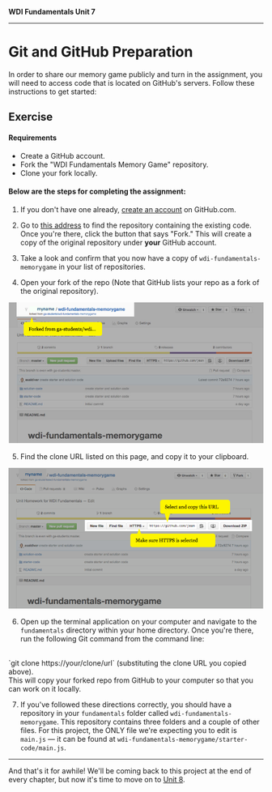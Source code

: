**WDI Fundamentals Unit 7**

---

# Git and GitHub Preparation

In order to share our memory game publicly and turn in the assignment, you will need to access code that is located on GitHub's servers. Follow these instructions to get started:

## Exercise

#### Requirements

- Create a GitHub account.
- Fork the "WDI Fundamentals Memory Game" repository.
- Clone your fork locally.

#### Below are the steps for completing the assignment:

1) If you don't have one already, [create an account](07_exercise.md) on GitHub.com.

2) Go to [this address](https://github.com/ga-students/wdi-fundamentals-memorygame) to find the repository containing the existing code. Once you're there, click the button that says "Fork." This will create a copy of the original repository under **your** GitHub account.

3) Take a look and confirm that you now have a copy of `wdi-fundamentals-memorygame` in your list of repositories.

4) Open your fork of the repo (Note that GitHub lists your repo as a fork of the original repository).

  ![Image showing "forked from ga-students/wdi-fundamentals-rps"](../assets/chapter2/clone_ga-students.png)

5) Find the clone URL listed on this page, and copy it to your clipboard.

  ![Image showing "clone HTTP address"](../assets/chapter2/clone_http.png)

6) Open up the terminal application on your computer and navigate to the `fundamentals` directory within your home directory. Once you're there, run the following Git command from the command line:
<br>
`git clone https://your/clone/url` (substituting the clone URL you copied above).
<br>
  This will copy your forked repo from GitHub to your computer so that you can work on it locally.

7) If you've followed these directions correctly, you should have a repository in your `fundamentals` folder called `wdi-fundamentals-memorygame`. This repository contains three folders and a couple of other files. For this project, the ONLY file we're expecting you to edit is `main.js` — it can be found at `wdi-fundamentals-memorygame/starter-code/main.js`.

---

And that's it for awhile! We'll be coming back to this project at the end of every chapter, but now it's time to move on to [Unit 8](../08_chapter/intro.md).
